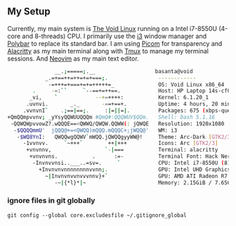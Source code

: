## My Setup

Currently, my main system is [The Void Linux](https://voidlinux.org/) running on a Intel i7-8550U (4-core and 8-threads) CPU. I primarily use the [i3](https://i3wm.org/) window manager and [Polybar](https://github.com/polybar/polybar) to replace its standard bar. I am using [Picom](#) for transparency and [Alacritty](https://github.com/alacritty/alacritty) as my main terminal along with [Tmux](https://github.com/tmux) to manage my terminal sessions. And [Neovim](https://github.com/neovim/neovim) as my main text editor.

```sh
               __.;=====;.__                   basanta@void
            _.=+==++=++=+=+===;.                ------------
             -=+++=+===+=+=+++++=_              OS: Void Linux x86_64
        .     -=:``     `--==+=++==.            Host: HP Laptop 14s-cf0xxx
       _vi,    `            --+=++++:           Kernel: 6.1.20_1
      .uvnvi.       _._       -==+==+.          Uptime: 4 hours, 20 mins
     .vvnvnI`    .;==|==;.     :|=||=|.         Packages: 675 (xbps-query)
+QmQQmpvvnv; _yYsyQQWUUQQQm #QmQ#:QQQWUV$QQm.   Shell: bash 5.1.16
 -QQWQWpvvowZ?.wQQQE==<QWWQ/QWQW.QQWW(: jQWQE   Resolution: 1920x1080
  -$QQQQmmU'  jQQQ@+=<QWQQ)mQQQ.mQQQC+;jWQQ@'   WM: i3
   -$WQ8YnI:   QWQQwgQQWV`mWQQ.jQWQQgyyWW@!     Theme: Arc-Dark [GTK2/3]
     -1vvnvv.     `~+++`        ++|+++          Icons: Arc [GTK2/3]
      +vnvnnv,                 `-|===           Terminal: alacritty
       +vnvnvns.           .      :=-           Terminal Font: Hack Nerd Font
        -Invnvvnsi..___..=sv=.     `            CPU: Intel i7-8550U (8) @ 4.0
          +Invnvnvnnnnnnnnvvnn;.                GPU: Intel UHD Graphics 620
            ~|Invnvnvvnvvvnnv}+`                GPU: AMD ATI Radeon R7 M260/M
               -~|{*l}*|~                       Memory: 2.15GiB / 7.65GiB

```

### ignore files in git globally

    git config --global core.excludesfile ~/.gitignore_global
